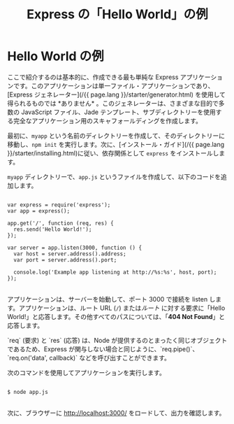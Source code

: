 ﻿---
### TRANSLATION INSTRUCTIONS FOR THIS SECTION:
### TRANSLATE THE VALUE OF THE title ATTRIBUTE AND UPDATE THE VALUE OF THE lang ATTRIBUTE.
### DO NOT CHANGE ANY OTHER TEXT.
layout: page
title: Express の「Hello World」の例
menu: starter
lang: ja
### END HEADER BLOCK - BEGIN GENERAL TRANSLATION
---

# Hello World の例

<div class="doc-box doc-info" markdown="1">
ここで紹介するのは基本的に、作成できる最も単純な Express アプリケーションです。このアプリケーションは単一ファイル・アプリケーションであり、[Express ジェネレーター](/{{ page.lang }}/starter/generator.html) を使用して得られるものでは *ありません* 。このジェネレーターは、さまざまな目的で多数の JavaScript ファイル、Jade テンプレート、サブディレクトリーを使用する完全なアプリケーション用のスキャフォールディングを作成します。
</div>

最初に、`myapp` という名前のディレクトリーを作成して、そのディレクトリーに移動し、`npm init` を実行します。次に、[インストール・ガイド](/{{ page.lang }}/starter/installing.html)に従い、依存関係として `express` をインストールします。

`myapp` ディレクトリーで、`app.js` というファイルを作成して、以下のコードを追加します。

<pre>
<code class="language-javascript" translate="no">
var express = require('express');
var app = express();

app.get('/', function (req, res) {
  res.send('Hello World!');
});

var server = app.listen(3000, function () {
  var host = server.address().address;
  var port = server.address().port;

  console.log('Example app listening at http://%s:%s', host, port);
});
</code>
</pre>

アプリケーションは、サーバーを始動して、ポート 3000 で接続を listen します。アプリケーションは、ルート URL (`/`) または*ルート* に対する要求に「Hello World!」と応答します。その他すべてのパスについては、「**404 Not Found**」と応答します。

<div class="doc-box doc-notice" markdown="1">
`req` (要求) と `res` (応答) は、Node が提供するのとまったく同じオブジェクトであるため、Express が関与しない場合と同じように、`req.pipe()`、`req.on('data', callback)` などを呼び出すことができます。
</div>

次のコマンドを使用してアプリケーションを実行します。

<pre>
<code class="language-sh" translate="no">
$ node app.js
</code>
</pre>

次に、ブラウザーに [http://localhost:3000/](http://localhost:3000/) をロードして、出力を確認します。

